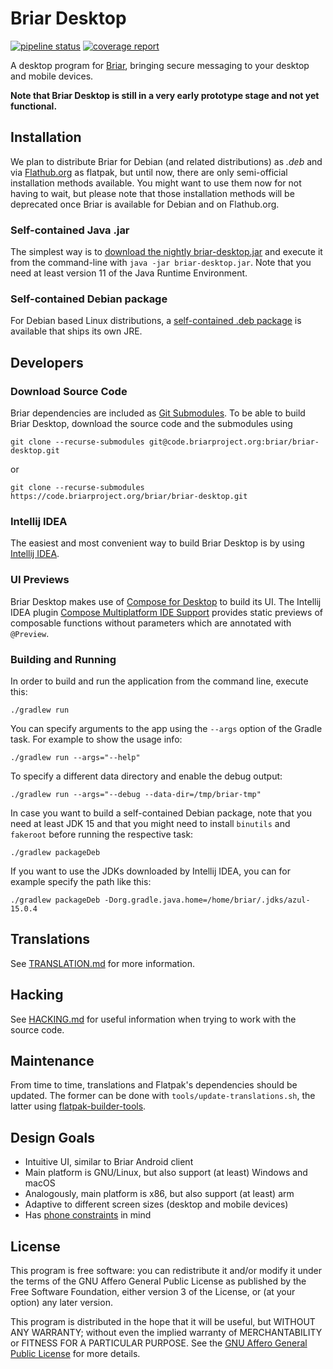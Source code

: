 # Briar Desktop

[![pipeline status](https://code.briarproject.org/briar/briar-desktop/badges/main/pipeline.svg)](https://code.briarproject.org/briar/briar-desktop/commits/main)
[![coverage report](https://code.briarproject.org/briar/briar-desktop/badges/main/coverage.svg)](https://code.briarproject.org/briar/briar-desktop/commits/main)

A desktop program for [Briar](https://briar.app), bringing secure messaging to your desktop and mobile devices.

**Note that Briar Desktop is still in a very early prototype stage and not yet functional.**

## Installation

We plan to distribute Briar for Debian (and related distributions) as _.deb_ and
via [Flathub.org](https://flathub.org) as flatpak, but until now, there are
only semi-official installation methods available. You might want to use them now
for not having to wait, but please note that those installation methods will be deprecated
once Briar is available for Debian and on Flathub.org.

### Self-contained Java .jar

The simplest way is to
[download the nightly briar-desktop.jar](https://code.briarproject.org/briar/briar-desktop/-/jobs/artifacts/main/raw/briar-desktop.jar?job=build_jar)
and execute it from the command-line with
`java -jar briar-desktop.jar`.
Note that you need at least version 11 of the Java Runtime Environment.

### Self-contained Debian package

For Debian based Linux distributions, a
[self-contained .deb package](https://code.briarproject.org/briar/briar-desktop/-/jobs/artifacts/main/raw/briar-desktop.deb?job=build_deb)
is available that ships its own JRE.

## Developers

### Download Source Code

Briar dependencies are included as [Git Submodules](https://git-scm.com/book/en/v2/Git-Tools-Submodules).
To be able to build Briar Desktop, download the source code and the submodules using

```shell
git clone --recurse-submodules git@code.briarproject.org:briar/briar-desktop.git
```

or

```shell
git clone --recurse-submodules https://code.briarproject.org/briar/briar-desktop.git
```

### Intellij IDEA

The easiest and most convenient way to build Briar Desktop is by using
[Intellij IDEA](https://www.jetbrains.com/idea/).

### UI Previews

Briar Desktop makes use of [Compose for Desktop](https://www.jetbrains.com/lp/compose/)
to build its UI. The Intellij IDEA plugin
[Compose Multiplatform IDE Support](https://plugins.jetbrains.com/plugin/16541-compose-multiplatform-ide-support)
provides static previews of
composable functions without parameters which are annotated with `@Preview`.

### Building and Running

In order to build and run the application from the command line, execute this:

    ./gradlew run

You can specify arguments to the app using the `--args` option of the
Gradle task. For example to show the usage info:

    ./gradlew run --args="--help"

To specify a different data directory and enable the debug output:

    ./gradlew run --args="--debug --data-dir=/tmp/briar-tmp"

In case you want to build a self-contained Debian package, note that you need at least JDK 15 and that you might need to install `binutils` and `fakeroot` before running the respective task:

    ./gradlew packageDeb

If you want to use the JDKs downloaded by Intellij IDEA, you can for example specify the path like this:

    ./gradlew packageDeb -Dorg.gradle.java.home=/home/briar/.jdks/azul-15.0.4

## Translations

See [TRANSLATION.md](./TRANSLATION.md) for more information.

## Hacking

See [HACKING.md](./HACKING.md) for useful information when trying to work
with the source code.

## Maintenance

From time to time, translations and Flatpak's dependencies should be
updated. The former can be done with
`tools/update-translations.sh`, the latter using
[flatpak-builder-tools](https://github.com/flatpak/flatpak-builder-tools).

## Design Goals

* Intuitive UI, similar to Briar Android client
* Main platform is GNU/Linux, but also support (at least) Windows and macOS
* Analogously, main platform is x86, but also support (at least) arm
* Adaptive to different screen sizes (desktop and mobile devices)
* Has [phone constraints](https://developer.puri.sm/Librem5/Apps/Guides/Design/Constraints.html) in mind

## License

This program is free software: you can redistribute it and/or modify
it under the terms of the GNU Affero General Public License as
published by the Free Software Foundation, either version 3 of the
License, or (at your option) any later version.

This program is distributed in the hope that it will be useful,
but WITHOUT ANY WARRANTY; without even the implied warranty of
MERCHANTABILITY or FITNESS FOR A PARTICULAR PURPOSE.  See the
[GNU Affero General Public License](LICENSE.md) for more details.
